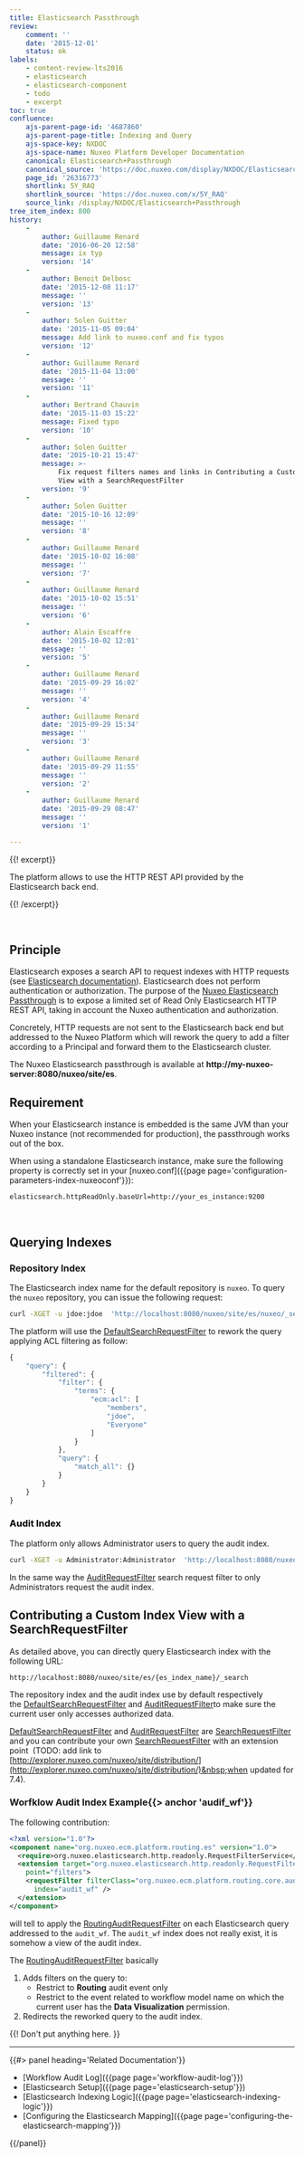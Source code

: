 ```yaml
---
title: Elasticsearch Passthrough
review:
    comment: ''
    date: '2015-12-01'
    status: ok
labels:
    - content-review-lts2016
    - elasticsearch
    - elasticsearch-component
    - todo
    - excerpt
toc: true
confluence:
    ajs-parent-page-id: '4687860'
    ajs-parent-page-title: Indexing and Query
    ajs-space-key: NXDOC
    ajs-space-name: Nuxeo Platform Developer Documentation
    canonical: Elasticsearch+Passthrough
    canonical_source: 'https://doc.nuxeo.com/display/NXDOC/Elasticsearch+Passthrough'
    page_id: '26316773'
    shortlink: 5Y_RAQ
    shortlink_source: 'https://doc.nuxeo.com/x/5Y_RAQ'
    source_link: /display/NXDOC/Elasticsearch+Passthrough
tree_item_index: 800
history:
    -
        author: Guillaume Renard
        date: '2016-06-20 12:58'
        message: ix typ
        version: '14'
    -
        author: Benoit Delbosc
        date: '2015-12-08 11:17'
        message: ''
        version: '13'
    -
        author: Solen Guitter
        date: '2015-11-05 09:04'
        message: Add link to nuxeo.conf and fix typos
        version: '12'
    -
        author: Guillaume Renard
        date: '2015-11-04 13:00'
        message: ''
        version: '11'
    -
        author: Bertrand Chauvin
        date: '2015-11-03 15:22'
        message: Fixed typo
        version: '10'
    -
        author: Solen Guitter
        date: '2015-10-21 15:47'
        message: >-
            Fix request filters names and links in Contributing a Custom Index
            View with a SearchRequestFilter
        version: '9'
    -
        author: Solen Guitter
        date: '2015-10-16 12:09'
        message: ''
        version: '8'
    -
        author: Guillaume Renard
        date: '2015-10-02 16:08'
        message: ''
        version: '7'
    -
        author: Guillaume Renard
        date: '2015-10-02 15:51'
        message: ''
        version: '6'
    -
        author: Alain Escaffre
        date: '2015-10-02 12:01'
        message: ''
        version: '5'
    -
        author: Guillaume Renard
        date: '2015-09-29 16:02'
        message: ''
        version: '4'
    -
        author: Guillaume Renard
        date: '2015-09-29 15:34'
        message: ''
        version: '3'
    -
        author: Guillaume Renard
        date: '2015-09-29 11:55'
        message: ''
        version: '2'
    -
        author: Guillaume Renard
        date: '2015-09-29 08:47'
        message: ''
        version: '1'

---
```

{{! excerpt}}

The platform allows to use the HTTP REST API provided by the Elasticsearch back end.

{{! /excerpt}}

&nbsp;

## Principle

Elasticsearch exposes a search API to request indexes with HTTP requests (see [Elasticsearch documentation](https://www.elastic.co/guide/en/elasticsearch/reference/current/search-search.html)).&nbsp;Elasticsearch does not perform authentication or authorization. The purpose of the [Nuxeo Elasticsearch Passthrough](https://github.com/nuxeo/nuxeo/tree/master/nuxeo-features/nuxeo-elasticsearch/nuxeo-elasticsearch-http-read-only) is to&nbsp;expose a limited set of Read Only Elasticsearch HTTP REST API, taking in account the Nuxeo authentication and authorization.

Concretely, HTTP requests are not sent to the Elasticsearch&nbsp;back end&nbsp;but addressed to the Nuxeo Platform which will rework the query to add a filter according to a Principal and forward them to the Elasticsearch cluster.

The Nuxeo Elasticsearch passthrough is available at&nbsp;**<span class="nolink">http://my-nuxeo-server:8080/nuxeo/site/es</span>**<span class="nolink">.</span>

## <span class="nolink">Requirement</span>

<span class="nolink">When your Elasticsearch instance is embedded is the same JVM than your Nuxeo instance (not recommended for production), the passthrough works out of the box.</span>

<span class="nolink">When using a standalone Elasticsearch instance, make sure the following property is correctly set in your [nuxeo.conf]({{page page='configuration-parameters-index-nuxeoconf'}}):</span>

```
elasticsearch.httpReadOnly.baseUrl=http://your_es_instance:9200
```

&nbsp;

## Querying Indexes

### Repository Index

The Elasticsearch index name for the default repository is `nuxeo`.&nbsp;To query the `nuxeo` repository, you can issue the following request:

```bash
curl -XGET -u jdoe:jdoe  'http://localhost:8080/nuxeo/site/es/nuxeo/_search' -d '{ "query": { "match_all":{}}}'
```

The platform will use the [DefaultSearchRequestFilter](https://github.com/nuxeo/nuxeo/blob/master/nuxeo-features/nuxeo-elasticsearch/nuxeo-elasticsearch-http-read-only/src/main/java/org/nuxeo/elasticsearch/http/readonly/filter/SearchRequestFilter.java)&nbsp;to rework the query applying ACL filtering as follow:

```js
{
    "query": {
        "filtered": {
            "filter": {
                "terms": {
                    "ecm:acl": [
                        "members",
                        "jdoe",
                        "Everyone"
                    ]
                }
            },
            "query": {
                "match_all": {}
            }
        }
    }
}
```

### <span style="color: rgb(0,0,0);">Audit Index</span>

The platform only allows Administrator users to query the audit index.

```bash
curl -XGET -u Administrator:Administrator  'http://localhost:8080/nuxeo/site/es/audit/_search' -d '{ "query": { "match_all":{}}}'
```

In the same way the [AuditRequestFilter](https://github.com/nuxeo/nuxeo/blob/master/nuxeo-features/nuxeo-elasticsearch/nuxeo-elasticsearch-http-read-only/src/main/java/org/nuxeo/elasticsearch/http/readonly/filter/AuditRequestFilter.java)&nbsp;search request filter to only Administrators request the audit index.

## Contributing a Custom Index View with a SearchRequestFilter

As detailed above, you can directly query Elasticsearch index with the following URL:

```
http://localhost:8080/nuxeo/site/es/{es_index_name}/_search
```

The repository index and the audit index use by default respectively the&nbsp;[DefaultSearchRequestFilter](https://github.com/nuxeo/nuxeo/blob/master/nuxeo-features/nuxeo-elasticsearch/nuxeo-elasticsearch-http-read-only/src/main/java/org/nuxeo/elasticsearch/http/readonly/filter/DefaultSearchRequestFilter.java)&nbsp;and&nbsp;[AuditRequestFilter](https://github.com/nuxeo/nuxeo/blob/master/nuxeo-features/nuxeo-elasticsearch/nuxeo-elasticsearch-http-read-only/src/main/java/org/nuxeo/elasticsearch/http/readonly/filter/AuditRequestFilter.java)to make sure the current user only accesses authorized data.

[DefaultSearchRequestFilter](https://github.com/nuxeo/nuxeo/blob/master/nuxeo-features/nuxeo-elasticsearch/nuxeo-elasticsearch-http-read-only/src/main/java/org/nuxeo/elasticsearch/http/readonly/filter/DefaultSearchRequestFilter.java)&nbsp;and&nbsp;[AuditRequestFilter](https://github.com/nuxeo/nuxeo/blob/master/nuxeo-features/nuxeo-elasticsearch/nuxeo-elasticsearch-http-read-only/src/main/java/org/nuxeo/elasticsearch/http/readonly/filter/AuditRequestFilter.java)&nbsp;are&nbsp;[SearchRequestFilter](https://github.com/nuxeo/nuxeo/blob/master/nuxeo-features/nuxeo-elasticsearch/nuxeo-elasticsearch-http-read-only/src/main/java/org/nuxeo/elasticsearch/http/readonly/filter/SearchRequestFilter.java) and you can contribute your own&nbsp;[SearchRequestFilter](https://github.com/nuxeo/nuxeo/blob/master/nuxeo-features/nuxeo-elasticsearch/nuxeo-elasticsearch-http-read-only/src/main/java/org/nuxeo/elasticsearch/http/readonly/filter/SearchRequestFilter.java)&nbsp;with an extension point &nbsp;(TODO: add link to [http://explorer.nuxeo.com/nuxeo/site/distribution/](http://explorer.nuxeo.com/nuxeo/site/distribution/)&nbsp;when updated for 7.4).

### Worfklow Audit Index Example{{> anchor 'audif_wf'}}

The following contribution:

```xml
<?xml version="1.0"?>
<component name="org.nuxeo.ecm.platform.routing.es" version="1.0">
  <require>org.nuxeo.elasticsearch.http.readonly.RequestFilterService</require>
  <extension target="org.nuxeo.elasticsearch.http.readonly.RequestFilterService"
    point="filters">
    <requestFilter filterClass="org.nuxeo.ecm.platform.routing.core.audit.es.RoutingAuditRequestFilter"
      index="audit_wf" />
  </extension>
</component>
```

will tell to apply the&nbsp;[RoutingAuditRequestFilter](https://github.com/nuxeo/nuxeo-platform-document-routing/blob/master/nuxeo-routing-core/src/main/java/org/nuxeo/ecm/platform/routing/core/audit/es/RoutingAuditRequestFilter.java) on each Elasticsearch query addressed to the `audit_wf`.&nbsp;The&nbsp;`audit_wf`&nbsp;index does not really exist, it is somehow a view of the audit index.

The&nbsp;[RoutingAuditRequestFilter](https://github.com/nuxeo/nuxeo-platform-document-routing/blob/master/nuxeo-routing-core/src/main/java/org/nuxeo/ecm/platform/routing/core/audit/es/RoutingAuditRequestFilter.java)&nbsp;basically

1.  Adds filters on the query to:
    *   Restrict to **Routing** audit event only
    *   Restrict to the event related to workflow model name on which the current user&nbsp;has the **Data Visualization**&nbsp;permission.
2.  Redirects the reworked query to the audit index.

{{! Don't put anything here. }}

* * *

<div class="row" data-equalizer data-equalize-on="medium"><div class="column medium-6">{{#> panel heading='Related Documentation'}}

- [Workflow Audit Log]({{page page='workflow-audit-log'}})
- [Elasticsearch Setup]({{page page='elasticsearch-setup'}})
- [Elasticsearch Indexing Logic]({{page page='elasticsearch-indexing-logic'}})
- [Configuring the Elasticsearch Mapping]({{page page='configuring-the-elasticsearch-mapping'}})

{{/panel}}</div><div class="column medium-6">

&nbsp;

&nbsp;

</div></div>
